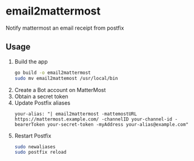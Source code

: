 # email2mattermost
Notify mattermost an email receipt from postfix


## Usage
1. Build the app
   ```bash
   go build -o email2mattermost
   sudo mv email2mattemost /usr/local/bin
   ```
1. Create a Bot account on MatterMost
1. Obtain a secret token
1. Update Postfix aliases
   ```
   your-alias: "| email2mattermost -mattemostURL https://mattermost.example.com/ -channelID your-channel-id -bearerToken your-secret-token -myAddress your-alias@example.com"
   ```
1. Restart Postfix
   ```bash
   sudo newaliases
   sudo postfix reload
   ```
